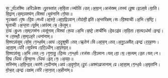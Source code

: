 

  
स॒ूर्य॑ऽरश्मिः।हरि॑ऽकेशः।पु॒रस्ता॑त्।स॒वि॒ता।ज्योतिः॑।उत्।अ॒या॒न्।अज॑स्रम्।तस्य॑।पू॒षा।प्र॒ऽस॒वे।या॒ति।वि॒द्वान्।स॒म्ऽपश्य॑न्।विश्वा॑।भुव॑नानि।गो॒पाः॥  
नृ॒ऽचक्षाः॑।ए॒षः।दि॒वः।मध्ये॑।आ॒स्ते॒।आ॒प॒प्रि॒ऽवान्।रोद॑सी॒ इति॑।अ॒न्तरि॑क्षम्।सः।वि॒श्वाचीः॑।अ॒भि।च॒ष्टि॒।घृ॒ताचीः॑।अ॒न्त॒रा।पूर्व॑म्।अप॑रम्।च॒।के॒तुम्॥  
रा॒यः॑।बु॒ध्नः।स॒म्ऽगम॑नः।वसू॑नाम्।विश्वा॑।रू॒पा।अ॒भि।च॒ष्टे॒।शची॑भिः।दे॒वःऽइ॑व।स॒वि॒ता।स॒त्यऽध॑र्मा।इन्द्रः॑।न।त॒स्थौ॒।स॒म्ऽअ॒रे।धना॑नाम्॥  
वि॒श्वऽव॑सुम्।सो॒म॒।ग॒न्ध॒र्वम्।आपः॑।द॒दृ॒शुषीः॑।तत्।ऋ॒तेन॑।वि।आ॒य॒न्।तत्।अ॒नु॒ऽअवै॑त्।इन्द्रः॑।र॒र॒हा॒णः।आ॒सा॒म्।परि॑।सूर्य॑स्य।प॒रि॒ऽधीन्।अ॒प॒श्य॒त्॥  
वि॒श्वऽव॑सुः।अ॒भि।तत्।नः॒।गृ॒णा॒तु॒।दि॒व्यः।ग॒न्ध॒र्वः।रज॑सः।वि॒ऽमानः।यत्।वा॒।घ॒।स॒त्यम्।उ॒त।यत्।न।वि॒द्म।धियः॑।हि॒न्वा॒नः।धियः॑।इत्।नः॒।अ॒व्याः॒॥  
सस्नि॑म्।अ॒वि॒न्द॒त्।चर॑णे।न॒दीना॑म्।अप॑।अ॒वृ॒णो॒त्।दु॒रः॑।अश्म॑ऽव्रजानाम्।प्र।आ॒सा॒म्।ग॒न्ध॒र्वः।अ॒मृता॑नि।वो॒च॒त्।इन्द्रः॑।दक्ष॑म्।परि॑।जा॒ना॒त्।अ॒हीना॑म्॥  
